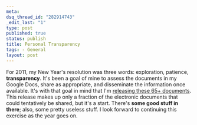```yaml
--- 
meta: 
dsq_thread_id: "282914743" 
_edit_last: "1" 
type: post 
published: true 
status: publish 
title: Personal Transparency 
tags: - General 
layout: post 
--- 
```


For 2011, my New Year's resolution was three words: exploration, patience, **transparency**. It's been a goal of mine to assess the documents in my Google Docs, share as appropriate, and disseminate the information once available. It's with that goal in mind that I'm [releasing these 65+ documents](https://docs.google.com/leaf?id=0BwO-tzjW6IxxMzFkMWEyOTUtMDc4Ni00ZWFjLThiZGEtNGQyYjkzNTVkY2Vj&sort=name&layout=list&num=100). This release makes up only a fraction of the electronic documents that could tentatively be shared, but it's a start. There's **some good stuff in there**; also, some pretty useless stuff. I look forward to continuing this exercise as the year goes on.